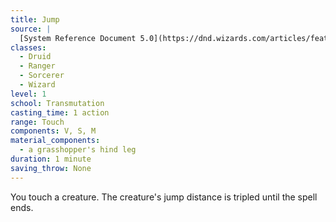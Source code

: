 ```yaml
---
title: Jump
source: |
  [System Reference Document 5.0](https://dnd.wizards.com/articles/features/systems-reference-document-srd)
classes:
  - Druid
  - Ranger
  - Sorcerer
  - Wizard
level: 1
school: Transmutation
casting_time: 1 action
range: Touch
components: V, S, M
material_components:
  - a grasshopper's hind leg
duration: 1 minute
saving_throw: None
---
```


You touch a creature. The creature's jump distance is tripled until the spell ends.
